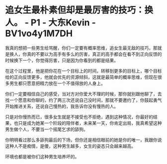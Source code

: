 # 追女生最朴素但却是最厉害的技巧：换人。 - P1 - 大东Kevin - BV1vo4y1M7DH

我真的想把一些男生给骂醒，你们一定要有概率思维，追女生最无敌的技巧，那就是换人，你真的不要以为高手有多么的厉害，真正的高手都会在看不到正向反馈的时候换下一个，你觉得厉害，只是因为你看到的都是结果。

在这个过程里，他是把你花在一个目标上的时间，转移到更多的目标上，哪个目标给的正向反馈更多，他就会优先的资源倾斜，这就是最简单的概率思维，但现在很多男生都只愿意把精力放在一个不值得放的人身上。

你们一定要相信自己的感受，当对方对你爱大不理的时候，那你就别跟他聊了，去找一个愿意和你聊的，约了两三次还说自己没时间，那就不要邀约了，你鼓起勇气开始推进关系，还说自己慢热的，我告诉你没有慢热的人。

只是对你慢热而已，很多女生就是不接受也不拒绝，遇到这种情况，你最好的结果，也只是成为她某一个阶段的陪伴者，未来某一天，你肯定出局，我真希望这种男生做个人，不要当一个摇尾乞求的舔狗。

你明明看过那么多舔狗最后的下场，但你还是相信眼前的她是你的唯一，我跟你说这种人不是痴情，是傻，这种男生越多，女生的姿态只会越来越高。

环境也都是被你们这种男生培养坏的。